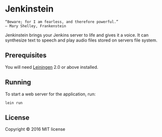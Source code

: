 # Jenkinstein

    “Beware; for I am fearless, and therefore powerful.” 
    ― Mary Shelley, Frankenstein

Jenkinstein brings your Jenkins server to life and gives it a voice.
It can synthesize text to speech and play audio files stored on servers file system.

## Prerequisites

You will need [Leiningen][1] 2.0 or above installed.

[1]: https://github.com/technomancy/leiningen

## Running

To start a web server for the application, run:

    lein run

## License

Copyright © 2016
MIT license
